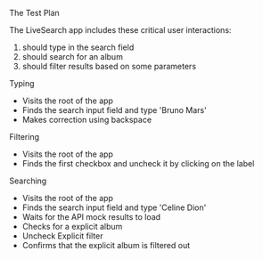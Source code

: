 The Test Plan

The LiveSearch app includes these critical user interactions:

1. should type in the search field
2. should search for an album
3. should filter results based on some parameters

Typing

- Visits the root of the app
- Finds the search input field and type 'Bruno Mars'
- Makes correction using backspace

Filtering

- Visits the root of the app
- Finds the first checkbox and uncheck it by clicking on the label

Searching

- Visits the root of the app
- Finds the search input field and type 'Celine Dion'
- Waits for the API mock results to load
- Checks for a explicit album
- Uncheck Explicit filter
- Confirms that the explicit album is filtered out
